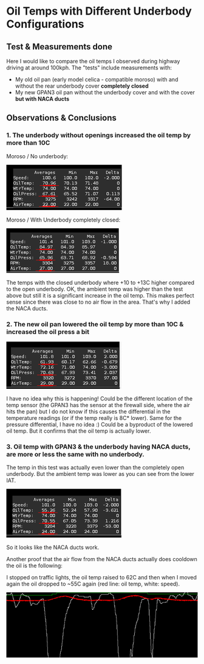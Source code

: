 # Oil Temps with Different Underbody Configurations

## Test & Measurements done
Here I would like to compare the oil temps I observed during highway driving at around 100kph.
The "tests" include measurements with:

* My old oil pan (early model celica - compatible moroso) with and without the rear underbody cover **completely closed**
* My new GPAN3 oil pan without the underbody cover and with the cover **but with NACA ducts**

## Observations & Conclusions

### 1. The underbody **without openings** increased the oil temp by more than 10C ###

Moroso / No underbody:

![moroso-no-underbody](moroso-no-underbody.png)

Moroso / With Underbody completely closed:

![moroso-closed-underbody](moroso-closed-underbody.png)

The temps with the closed underbody where +10 to +13C higher compared to the open underbody.
OK, the ambient temp was higher than the test above but still it is a significant increase in the oil temp.
This makes perfect sense since there was close to no air flow in the area.
That's why I added the NACA ducts.

### 2. The new oil pan lowered the oil temp by more than 10C & increased the oil press a bit ###

![gpan3-no-underbody](gpan3-no-underbody.png)

I have no idea why this is happening! Could be the different location of the temp sensor (the GPAN3 has the sensor at
the firewall side, where the air hits the pan) but I do not know if this causes the differential in the temperature
readings (or if the temp really is 8C* lower). Same for the pressure differential, I have no idea :)
Could be a byproduct of the lowered oil temp. But it confirms that the oil temp is actually lower.

### 3. Oil temp with GPAN3 & the underbody having NACA ducts, are more or less the same with no underbody. ###
The temp in this test was actually even lower than the completely open underbody. But the ambient temp was lower as you 
can see from the lower IAT.

![gpan3-underbody-naca](gpan3-underbody-naca.png)

So it looks like the NACA ducts work.

Another proof that the air flow from the NACA ducts actually does cooldown the oil is the following:

I stopped on traffic lights, the oil temp raised to 62C and then when I moved again the oil dropped to ~55C again
(red line: oil temp, white: speed).

![gpan3-stop-start](gpan3-naca-stop-start.png)




 


